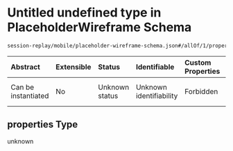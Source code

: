 # Untitled undefined type in PlaceholderWireframe Schema

```txt
session-replay/mobile/placeholder-wireframe-schema.json#/allOf/1/properties
```



| Abstract            | Extensible | Status         | Identifiable            | Custom Properties | Additional Properties | Access Restrictions | Defined In                                                                                                                   |
| :------------------ | :--------- | :------------- | :---------------------- | :---------------- | :-------------------- | :------------------ | :--------------------------------------------------------------------------------------------------------------------------- |
| Can be instantiated | No         | Unknown status | Unknown identifiability | Forbidden         | Allowed               | none                | [placeholder-wireframe-schema.json\*](../out/session-replay/mobile/placeholder-wireframe-schema.json "open original schema") |

## properties Type

unknown
